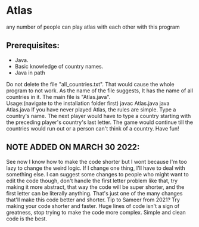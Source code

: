 # Atlas
any number of people can play atlas with each other with this program

## Prerequisites:
* Java.
* Basic knowledge of country names.
* Java in path

Do not delete the file "all_countries.txt". That would cause the whole program to not work. As the name of the file suggests, It has the name of all countries in it. 
The main file is "Atlas.java".  
Usage:(navigate to the installation folder first) javac Atlas.java
      java Atlas.java
If you have never played Atlas, the rules are simple. Type a country's name. The next player would have to type a country starting with the preceding player's country's last letter. The game would continue till the countries would run out or a person can't think of a country. Have fun!

## NOTE ADDED ON MARCH 30 2022:
See now I know how to make the code shorter but I wont because I'm too lazy to change the weird logic. If I change one thing, I'll have to deal with something else. I can suggest some changes to people who might want to edit the code though, don't handle the first letter problem like that, try making it more abstract, that way the code will be super shorter, and the first letter can be literally anything. That's just one of the many changes that'll make this code better and shorter. Tip to Sameer from 2021? Try making your code shorter and faster. Huge lines of code isn't a sign of greatness, stop trying to make the code more complex. Simple and clean code is the best. 
